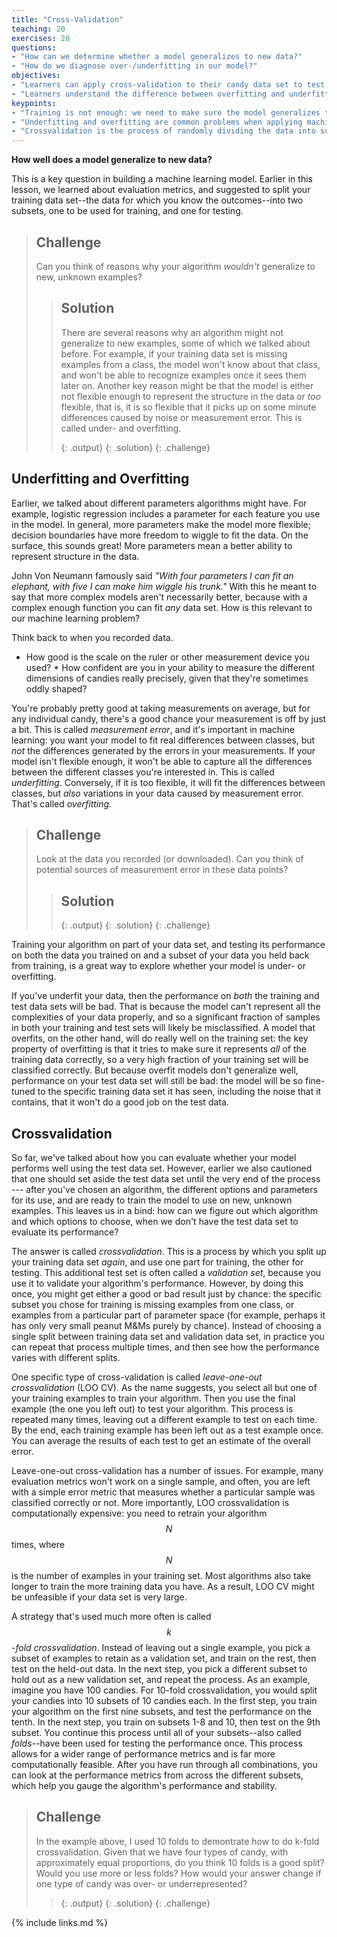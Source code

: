 ```yaml
---
title: "Cross-Validation"
teaching: 20
exercises: 20
questions:
- "How can we determine whether a model generalizes to new data?"
- "How do we diagnose over-/underfitting in our model?"
objectives:
- "Learners can apply cross-validation to their candy data set to test the validity of their algorithm."
- "Learners understand the difference between overfitting and underfitting and the problems they cause."
keypoints:
- "Training is not enough: we need to make sure the model generalizes to new data points it hasn't seen before."
- "Underfitting and overfitting are common problems when applying machine learning models that can be diagnosed with cross-validation."
- "Crossvalidation is the process of randomly dividing the data into subsets, and using different combinations of subsets as training and validation sets."
---
```


**How well does a model generalize to new data?**

This is a key question in building a machine learning model. Earlier in this lesson, we learned about evaluation metrics, and suggested to split your 
training data set--the data for which you know the outcomes--into two subsets, one to be used for training, and one for testing.

> ## Challenge
>
> Can you think of reasons why your algorithm _wouldn't_ generalize to new, unknown examples?
>
> > ## Solution
> >
> > There are several reasons why an algorithm might not generalize to new examples, some of which we talked about before.
> > For example, if your training data set is missing examples from a class, the model won't know about that class, and won't 
> > be able to recognize examples once it sees them later on. Another key reason might be that the model is either not flexible 
> > enough to represent the structure in the data or *too* flexible, that is, it is so flexible that it picks up on some 
> > minute differences caused by noise or measurement error. This is called under- and overfitting.
> > 
> > {: .output}
> {: .solution}
{: .challenge}

## Underfitting and Overfitting

Earlier, we talked about different parameters algorithms might have. For example, logistic regression includes a parameter for 
each feature you use in the model. In general, more parameters make the model more flexible; decision boundaries have more freedom to wiggle to fit the data. On the surface, this 
sounds great! More parameters mean a better ability to represent structure in the data. 

John Von Neumann famously said _"With four parameters I can fit an elephant, with five I can make him wiggle his trunk."_ With this 
he meant to say that more complex models aren't necessarily better, because with a complex enough function you can fit *any* data set.
How is this relevant to our machine learning problem? 

Think back to when you recorded data.
* How good is the scale on the ruler or other measurement device you used? * How confident are you in your ability to measure the different dimensions of candies really precisely, given that they're sometimes oddly shaped? 

You're probably pretty good at taking measurements on average, but for any individual candy, there's a good chance your measurement is off by just a bit. This is called _measurement error_, and it's important in machine learning: you want your model to fit real differences between 
classes, but _not_ the differences generated by the errors in your measurements. If your model isn't flexible enough, it won't be able to 
capture all the differences between the different classes you're interested in. This is called _underfitting_. Conversely, if it is too flexible, 
it will fit the differences between classes, but _also_ variations in your data caused by measurement error. That's called _overfitting_.

<!---
TODO: Add some kind of visual about overfitting/underfitting here.
-->

> ## Challenge
>
> Look at the data you recorded (or downloaded). Can you think of potential sources of measurement error 
> in these data points?
>
> > ## Solution
> >
> >
> > 
> > {: .output}
> {: .solution}
{: .challenge}

Training your algorithm on part of your data set, and testing its performance on both the data you trained on and a 
subset of your data you held back from training, is a great way to explore whether your model is under- or overfitting.

If you've underfit your data, then the performance on *both* the training and test data sets will be bad. That is because the model 
can't represent all the complexities of your data properly, and so a significant fraction of samples in both your training and 
test sets will likely be misclassified. A model that overfits, on the other hand, will do really well on the training set: 
the key property of overfitting is that it tries to make sure it represents *all* of the training data correctly, so a very 
high fraction of your training set will be classified correctly. But because overfit models don't generalize well, performance 
on your test data set will still be bad: the model will be so fine-tuned to the specific training data set it has seen, including 
the noise that it contains, that it won't do a good job on the test data.   

<!-- 
TODO: Add another Challenge here?
-->

## Crossvalidation

So far, we've talked about how you can evaluate whether your model performs well using the test data set. However, earlier we 
also cautioned that one should set aside the test data set until the very end of the process ---  after you've chosen an algorithm, 
the different options and parameters for its use, and are ready to train the model to use on new, unknown examples. This leaves 
us in a bind: how can we figure out which algorithm and which options to choose, when we don't have the test data set to evaluate its performance? 

The answer is called _crossvalidation_. This is a process by which you split up your training data set _again_, and use one 
part for training, the other for testing. This additional test set is often called a _validation set_, because you use it to 
validate your algorithm's performance. However, by doing this once, you might get either a good or bad result just by chance: 
the specific subset you chose for training is missing examples from one class, or examples from a particular part of parameter 
space (for example, perhaps it has only very small peanut M&Ms purely by chance). Instead of choosing a single split between 
training data set and validation data set, in practice you can repeat that process multiple times, and then see how the performance 
varies with different splits.

One specific type of cross-validation is called _leave-one-out crossvalidation_ (LOO CV). As the name suggests, you select all but one of your training examples to train your algorithm. Then you use the final example (the one you left out) to test your algorithm. This process is repeated many times, leaving out a different example to test on each time. By the end, each training example has been left out as a test example once. You can average the results of each test to get an estimate of the overall error.

Leave-one-out cross-validation has a number of issues. For example, many evaluation metrics won't work on a single sample, and often, 
you are left with a simple error metric that measures whether a particular sample was classified correctly or not. More importantly, 
LOO crossvalidation is computationally expensive: you need to retrain your algorithm $$N$$ times, where $$N$$ is the number of 
examples in your training set. Most algorithms also take longer to train the more training data you have. As a result, LOO CV might 
be unfeasible if your data set is very large. 

A strategy that's used much more often is called _$$k$$-fold crossvalidation_. Instead of leaving out a single example, you pick a 
subset of examples to retain as a validation set, and train on the rest, then test on the held-out data. In the next step, you 
pick a different subset to hold out as a new validation set, and repeat the process. As an example, imagine you have 100 candies. 
For 10-fold crossvalidation, you would split your candies into 10 subsets of 10 candies each. In the first step, you train your 
algorithm on the first nine subsets, and test the performance on the tenth. In the next step, you train on subsets 1-8 and 10, 
then test on the 9th subset. You continue this process until all of your subsets--also called _folds_--have been used for testing 
the performance once. This process allows for a wider range of performance metrics and is far more computationally feasible. 
After you have run through all combinations, you can look at the performance metrics from across the different subsets, which help 
you gauge the algorithm's performance and stability.

> ## Challenge
>
> In the example above, I used 10 folds to demontrate how to do k-fold crossvalidation. Given that we have four types of candy, 
> with approximately equal proportions, do you think 10 folds is a good split? Would you use more or less folds?
> How would your answer change if one type of candy was over- or underrepresented?
>
> >
> >
> >
> > 
> > {: .output}
> {: .solution}
{: .challenge}


{% include links.md %}
